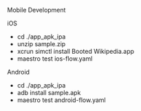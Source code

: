 Mobile Development


iOS

- cd ./app_apk_ipa
- unzip sample.zip
- xcrun simctl install Booted Wikipedia.app
- maestro test ios-flow.yaml



Android

- cd ./app_apk_ipa
- adb install sample.apk
- maestro test android-flow.yaml